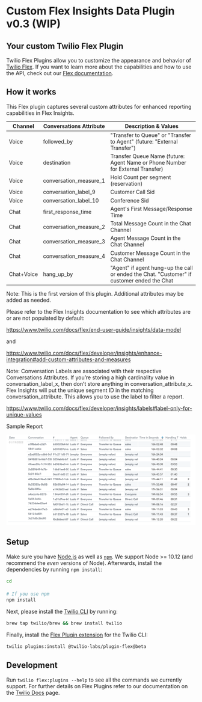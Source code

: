 # Custom Flex Insights Data Plugin v0.3 (WIP)

## Your custom Twilio Flex Plugin
Twilio Flex Plugins allow you to customize the appearance and behavior of [Twilio Flex](https://www.twilio.com/flex). If you want to learn more about the capabilities and how to use the API, check out our [Flex documentation](https://www.twilio.com/docs/flex).

## How it works
This Flex plugin captures several custom attributes for enhanced reporting capabilities in Flex Insights.


| Channel | Conversations Attribute | Description & Values |
| ------  | -------- | ----------- |
| Voice | followed_by | "Transfer to Queue" or "Transfer to Agent" (future: "External Transfer") |
| Voice | destination | Transfer Queue Name (future: Agent Name or Phone Number for External Transfer) |
| Voice | conversation_measure_1 | Hold Count per segment (reservation) |
| Voice | conversation_label_9 | Customer Call Sid |
| Voice | conversation_label_10 | Conference Sid |
| Chat | first_response_time | Agent's First Message/Response Time |
| Chat | conversation_measure_2 | Total Message Count in the Chat Channel |
| Chat | conversation_measure_3 | Agent Message Count in the Chat Channel |
| Chat | conversation_measure_4 | Customer Message Count in the Chat Channel |
| Chat+Voice | hang_up_by | "Agent" if agent hung-up the call or ended the Chat. "Customer" if customer ended the Chat |

Note: This is the first version of this plugin. Additional attributes may be added as needed.

Please refer to the Flex Insights documentation to see which attributes are or are not populated by default:

https://www.twilio.com/docs/flex/end-user-guide/insights/data-model

and

https://www.twilio.com/docs/flex/developer/insights/enhance-integration#add-custom-attributes-and-measures

Note: Conversation Labels are associated with their respective Conversations Attributes. If you’re storing a high cardinality value in conversation_label_x, then don’t store anything in conversation_attribute_x. Flex Insights will put the unique segment ID in the matching conversation_attribute. This allows you to use the label to filter a report.

https://www.twilio.com/docs/flex/developer/insights/labels#label-only-for-unique-values

Sample Report


<img width="700px" src="images/CustomMetrics.png"/>


## Setup

Make sure you have [Node.js](https://nodejs.org) as well as [`npm`](https://npmjs.com). We support Node >= 10.12 (and recommend the _even_ versions of Node). Afterwards, install the dependencies by running `npm install`:

```bash
cd 

# If you use npm
npm install
```

Next, please install the [Twilio CLI](https://www.twilio.com/docs/twilio-cli/quickstart) by running:

```bash
brew tap twilio/brew && brew install twilio
```

Finally, install the [Flex Plugin extension](https://github.com/twilio-labs/plugin-flex/tree/v1-beta) for the Twilio CLI:

```bash
twilio plugins:install @twilio-labs/plugin-flex@beta
```

## Development

Run `twilio flex:plugins --help` to see all the commands we currently support. For further details on Flex Plugins refer to our documentation on the [Twilio Docs](https://www.twilio.com/docs/flex/developer/plugins/cli) page.

